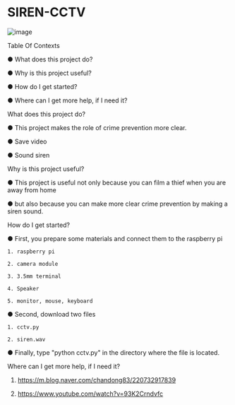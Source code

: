 # SIREN-CCTV

![image](https://user-images.githubusercontent.com/54634455/84468402-b3947680-acb9-11ea-9dfd-8c77789e8cc7.png)


Table Of Contexts


   ● What does this project do?
  
   ● Why is this project useful?
  
   ● How do I get started?
  
   ● Where can I get more help, if I need it?


What does this project do?

   ● This project makes the role of crime prevention more clear.
    
   ● Save video
  
   ● Sound siren
  
   
Why is this project useful?

   ● This project is useful not only because you can film a thief when you are away from home 
  
   ● but also because you can make more clear crime prevention by making a siren sound.
  
  
How do I get started?

   ● First, you prepare some materials and connect them to the raspberry pi
  
    1. raspberry pi
    
    2. camera module
    
    3. 3.5mm terminal
    
    4. Speaker
    
    5. monitor, mouse, keyboard
    


   ● Second, download two files 
  
    1. cctv.py
    
    2. siren.wav
    
  
   ● Finally, type "python cctv.py" in the directory where the file is located.
  
      
 Where can I get more help, if I need it?
 
   1. https://m.blog.naver.com/chandong83/220732917839
  
   2. https://www.youtube.com/watch?v=93K2Crndvfc
  
  
